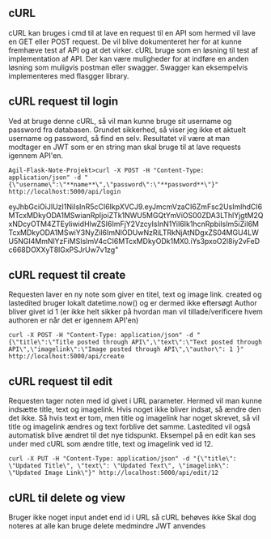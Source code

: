 ## cURL
cURL kan bruges i cmd til at lave en request til en API som hermed vil lave en GET eller POST request.
De vil blive dokumenteret her for at kunne fremhæve test af API og at det virker.
cURL bruge som en løsning til test af implementation af API. Der kan være muligheder for at indføre en anden løsning som muligvis postman eller swagger. Swagger kan eksempelvis implementeres med flasgger library.

## cURL request til login
Ved at bruge denne cURL, så vil man kunne bruge sit username og password fra databasen. Grundet sikkerhed, så viser jeg ikke et aktuelt username og password, så find en selv. Resultatet vil være at man modtager en JWT som er en string man skal bruge til at lave requests igennem API'en.
```
Agil-Flask-Note-Projekt>curl -X POST -H "Content-Type: application/json" -d "{\"username\":\"**name**\",\"password\":\"**password**\"}" http://localhost:5000/api/login
```

eyJhbGciOiJIUzI1NiIsInR5cCI6IkpXVCJ9.eyJmcmVzaCI6ZmFsc2UsImlhdCI6MTcxMDkyODA1MSwianRpIjoiZTk1NWU5MGQtYmViOS00ZDA3LThlYjgtM2QxNDcyOTM4ZTEyIiwidHlwZSI6ImFjY2VzcyIsInN1YiI6Ik1hcnRpbiIsIm5iZiI6MTcxMDkyODA1MSwiY3NyZiI6ImNlODUwNzRiLTRkNjAtNDgxZS04MGU4LWU5NGI4MmNlYzFiMSIsImV4cCI6MTcxMDkyODk1MX0.iYs3pxoO2l8iy2vFeDc668DOXXyT8lGxPSJrUw7v1zg"

## cURL request til create
Requesten laver en ny note som giver en titel, text og image link.
created og lastedited bruger lokalt datetime.now() og er dermed ikke eftersøgt
Author bliver givet id 1 (er ikke helt sikker på hvordan man vil tillade/verificere hvem authoren er når det er igennem API'en)
```
curl -X POST -H "Content-Type: application/json" -d "{\"title\":\"Title posted through API\",\"text\":\"Text posted through API\",\"imagelink\":\"Image posted through API\",\"author\": 1 }" http://localhost:5000/api/create
```

## cURL request til edit
Requesten tager noten med id givet i URL parameter. Hermed vil man kunne indsætte title, text og imagelink. Hvis noget ikke bliver indsat, så ændre den det ikke. Så hvis text er tom, men title og imagelink har noget skrevet, så vil title og imagelink ændres og text forblive det samme. Lastedited vil også automatisk blive ændret til det nye tidspunkt. Eksempel på en edit kan ses under med cURL som ændre title, text og imagelink ved id 12.
```
curl -X PUT -H "Content-Type: application/json" -d "{\"title\": \"Updated Title\", \"text\": \"Updated Text\", \"imagelink\": \"Updated Image Link\"}" http://localhost:5000/api/edit/12
```

## cURL til delete og view
Bruger ikke noget input andet end id i URL så cURL behøves ikke
Skal dog noteres at alle kan bruge delete medmindre JWT anvendes

